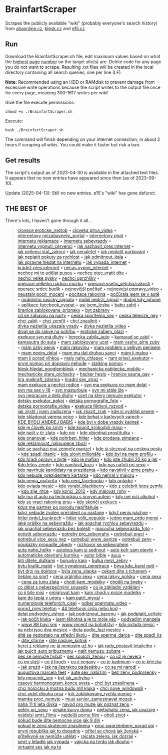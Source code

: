 # BrainfartScraper
Scrapes the publicly available "wiki" (probably everyone's search history) from [ahaonline.cz](https://wiki.ahaonline.cz/index,1,alp.html), [blesk.cz](https://wiki.blesk.cz/index,1,alp.html) and [e15.cz](https://wiki.e15.cz/index,1,alp.html)

## Run
Download the BrainfartScraper.sh file, edit maximum values based on what the [highest](https://wiki.ahaonline.cz/index,1617,alp.html) [page](https://wiki.blesk.cz/index,1048,alp.html) [number](https://wiki.e15.cz/index,300,alp.html) on the target site(s) are. Delete code for any page you do not want to scrape. Resulting .txt files will be created in the local directory containing all search queries, one per line (LF). 

**Note:** Recommended using an HDD or RAMdisk to prevent damage from excessive write operations because the script writes to the output file once for every page, meaning 300-1617 writes per wiki!

Give the file execute permissions:

    chmod +x ./BrainfartScraper.sh
    
Execute:

    bash ./BrainfartScraper.sh

The command will finish depending on your internet connection, in about 2 hours if scraping all wikis. You could make it faster but risk a ban.

## Get results
The script's output as of 2023-04-30 is available in the attached text files. It appears that no new entries have appeared since then (as of 2023-09-10).

Update (2025-04-13): Still no new entries. e15's "wiki" has gone defunct.

## THE BEST OF

There's lots, I haven't gone through it all...

> [clovece&nbsp;eroticke_nezlob](https://wiki.ahaonline.cz/clovece-eroticke-or-nezlob,1.html) •
> [cloveka&nbsp;pitva_videa](https://wiki.ahaonline.cz/cloveka-pitva-or-videa,1.html) •
> [internetovy&nbsp;nejzabavnejsi_portal](https://wiki.ahaonline.cz/internetovy-nejzabavnejsi-or-portal,1.html) •
> [internetovy&nbsp;pirat](https://wiki.ahaonline.cz/internetovy-pirat,1.html) •
> [internetu&nbsp;reklamace](https://wiki.ahaonline.cz/internetu-reklamace,1.html) •
> [internetu&nbsp;sebevrazdy](https://wiki.ahaonline.cz/internetu-sebevrazdy,1.html) •
> [internetu&nbsp;vypnuti_cervenci](https://wiki.ahaonline.cz/internetu-vypnuti-or-cervenci,1.html) •
> [jak&nbsp;nazhavit_pres&nbsp;internet](https://wiki.ahaonline.cz/jak-nazhavit-or-pres-internet,1.html) •
> [jak&nbsp;nejlepsi&nbsp;stat_zakyni](https://wiki.ahaonline.cz/jak-nejlepsi-stat-or-zakyni,1.html) •
> [jak&nbsp;nenaletet](https://wiki.ahaonline.cz/jak-nenaletet,1.html) •
> [jak&nbsp;neplatit&nbsp;parkování](https://wiki.ahaonline.cz/jak-neplatit-parkovani,1.html) •
> [jak&nbsp;neplatit&nbsp;pokuty&nbsp;za&nbsp;rychlost](https://wiki.ahaonline.cz/jak-neplatit-pokuty-za-rychlost,1.html) •
> [jak&nbsp;odmitnout_itala](https://wiki.ahaonline.cz/jak-odmitnout-or-itala,1.html) •
> [jak&nbsp;spravne&nbsp;hledat&nbsp;na&nbsp;internetu](https://wiki.ahaonline.cz/jak-spravne-hledat-na-internetu,1.html) •
> [jak&nbsp;vypada_internet](https://wiki.ahaonline.cz/jak-vypada-or-internet,1.html) •
> [krádež&nbsp;přes&nbsp;internet](https://wiki.ahaonline.cz/kradez-pres-internet,1.html) •
> [necas&nbsp;vypne_internet](https://wiki.ahaonline.cz/necas-vypne-or-internet,1.html) •
> [nechce&nbsp;mi&nbsp;to&nbsp;udělat&nbsp;pusou](https://wiki.ahaonline.cz/nechce-mi-to-udelat-pusou,1.html) •
> [nechce&nbsp;otec_vratit&nbsp;dite](https://wiki.ahaonline.cz/nechce-otec-or-vratit-dite,1.html) •
> [nechci&nbsp;velke&nbsp;pysky](https://wiki.ahaonline.cz/nechci-velke-pysky,1.html) •
> [nechci&nbsp;uprchlíky](https://wiki.ahaonline.cz/nechci-uprchliky,1.html) •
> [operace&nbsp;velkého&nbsp;nádoru&nbsp;mozku](https://wiki.ahaonline.cz/operace-velkeho-nadoru-mozku,1.html) •
> [operace&nbsp;vsetin_vetchozrakosti](https://wiki.ahaonline.cz/operace-vsetin-or-vetchozrakosti,1.html) •
> [operace&nbsp;srdce&nbsp;budík](https://wiki.ahaonline.cz/operace-srdce-budik,1.html) •
> [nejnovější&nbsp;počítač](https://wiki.ahaonline.cz/nejnovejsi-pocitac,1.html) •
> [nejnovejsi&nbsp;popravy_video](https://wiki.ahaonline.cz/nejnovejsi-popravy-or-video,1.html) •
> [neustaly&nbsp;pocit_moceni](https://wiki.ahaonline.cz/neustaly-pocit-or-moceni,1.html) •
> [pocitace&nbsp;rakovina](https://wiki.ahaonline.cz/pocitace-rakovina,1.html) •
> [počůrala&nbsp;jsem&nbsp;se&nbsp;v&nbsp;autě](https://wiki.ahaonline.cz/pocurala-jsem-se-v-aute,1.html) •
> [mobilniho&nbsp;rusicky_signalu](https://wiki.ahaonline.cz/mobilniho-rusicky-or-signalu,1.html) •
> [mobil&nbsp;nedrzi_signal](https://wiki.ahaonline.cz/mobil-nedrzi-or-signal,1.html) •
> [dodaji&nbsp;kdy_iphone](https://wiki.ahaonline.cz/dodaji-kdy-or-iphone,1.html) •
> [aplikace&nbsp;facebook_vyspat](https://wiki.ahaonline.cz/aplikace-facebook-or-vyspat,1.html) •
> [asi&nbsp;jsem_lesba](https://wiki.ahaonline.cz/asi-jsem-or-lesba,1.html) •
> [babu&nbsp;zabij](https://wiki.ahaonline.cz/babu-zabij,1.html) •
> [branice&nbsp;zablokovana_priznaky](https://wiki.ahaonline.cz/branice-zablokovana-or-priznaky,1.html) •
> [byt&nbsp;zabrany](https://wiki.ahaonline.cz/byt-zabrany,1.html) •
> [cd&nbsp;se&nbsp;zabavou&nbsp;na&nbsp;party](https://wiki.ahaonline.cz/cd-se-zabavou-na-party,1.html) •
> [ceska&nbsp;sporitelna_sex](https://wiki.ahaonline.cz/ceska-sporitelna-or-sex,1.html) •
> [ceska&nbsp;televize_gey](https://wiki.ahaonline.cz/ceska-televize-or-gey,1.html) •
> [chci&nbsp;zabit](https://wiki.ahaonline.cz/chci-zabit,1.html) •
> [chci&nbsp;zemřít](https://wiki.ahaonline.cz/chci-zemrit,1.html) •
> [chci&nbsp;znasilnit](https://wiki.ahaonline.cz/chci-znasilnit,1.html) •
> [divka&nbsp;nezletila_ukazala&nbsp;vnady](https://wiki.ahaonline.cz/divka-nezletila-or-ukazala-vnady,1.html) •
> [divka&nbsp;nezletila_video](https://wiki.ahaonline.cz/divka-nezletila-or-video,1.html) •
> [dívat&nbsp;se&nbsp;do&nbsp;rakve&nbsp;na&nbsp;pohřbu](https://wiki.ahaonline.cz/divat-se-do-rakve-na-pohrbu,1.html) •
> [eroticke&nbsp;zabery_plazi](https://wiki.ahaonline.cz/eroticke-zabery-or-plazi,1.html) •
> [exekuce&nbsp;syn&nbsp;má&nbsp;dluhy](https://wiki.ahaonline.cz/exekuce-syn-ma-dluhy,1.html) •
> [herecka&nbsp;zabila_auto](https://wiki.ahaonline.cz/herecka-zabila-or-auto,1.html) •
> [kamarad&nbsp;se&nbsp;zabil](https://wiki.ahaonline.cz/kamarad-se-zabil,1.html) •
> [kamasutra&nbsp;do&nbsp;auta](https://wiki.ahaonline.cz/kamasutra-do-auta,1.html) •
> [mam&nbsp;zablokovany&nbsp;ucet](https://wiki.ahaonline.cz/mam-zablokovany-ucet,1.html) •
> [mam&nbsp;vseho_plne&nbsp;zuby](https://wiki.ahaonline.cz/mam-vseho-or-plne-zuby,1.html) •
> [mám&nbsp;úzký&nbsp;penis](https://wiki.ahaonline.cz/mam-uzky-penis,1.html) •
> [mám&nbsp;rakovinu](https://wiki.ahaonline.cz/mam-rakovinu,1.html) •
> [mam&nbsp;problem&nbsp;s&nbsp;velkym&nbsp;penisem](https://wiki.ahaonline.cz/mam-problem-s-velkym-penisem,1.html) •
> [mam&nbsp;nevim_delat](https://wiki.ahaonline.cz/mam-nevim-or-delat,1.html) •
> [mam&nbsp;mu&nbsp;dat&nbsp;druhou&nbsp;sanci](https://wiki.ahaonline.cz/mam-mu-dat-druhou-sanci,1.html) •
> [mám&nbsp;jí&nbsp;malou](https://wiki.ahaonline.cz/mam-ji-malou,1.html) •
> [mam&nbsp;ji&nbsp;porad&nbsp;vlhkou](https://wiki.ahaonline.cz/mam-ji-porad-vlhkou,1.html) •
> [maly&nbsp;nahy_chlapec](https://wiki.ahaonline.cz/maly-nahy-or-chlapec,1.html) •
> [nam&nbsp;prisel_exekutor](https://wiki.ahaonline.cz/nam-prisel-or-exekutor,1.html) •
> [prvni&nbsp;pomoc&nbsp;pri&nbsp;dopravni&nbsp;nehode](https://wiki.ahaonline.cz/prvni-pomoc-pri-dopravni-nehode,1.html) •
> [stalking&nbsp;pomoc](https://wiki.ahaonline.cz/stalking-pomoc,1.html) •
> [blesk&nbsp;hledat_googlemblesk](https://wiki.ahaonline.cz/blesk-hledat-or-googlemblesk,1.html) •
> [mechanicka&nbsp;nabijecka_mobilu](https://wiki.ahaonline.cz/mechanicka-nabijecka-or-mobilu,1.html) •
> [mechanicke&nbsp;stare_pichacky](https://wiki.ahaonline.cz/mechanicke-stare-or-pichacky,1.html) •
> [hacker&nbsp;heslo](https://wiki.ahaonline.cz/hacker-heslo,1.html) •
> [hranice&nbsp;sauna_gay](https://wiki.ahaonline.cz/hranice-sauna-or-gay,1.html) •
> [hra&nbsp;majkraft_zdarma](https://wiki.ahaonline.cz/hra-majkraft-or-zdarma,1.html) •
> [hradni&nbsp;sex_straz](https://wiki.ahaonline.cz/hradni-sex-or-straz,1.html) •
> [mam&nbsp;exekuce&nbsp;a&nbsp;nechci&nbsp;rodice](https://wiki.ahaonline.cz/mam-exekuce-a-nechci-rodice,1.html) •
> [syn&nbsp;ma&nbsp;exekuce&nbsp;co&nbsp;mam&nbsp;delat](https://wiki.ahaonline.cz/syn-ma-exekuce-co-mam-delat,1.html) •
> [syn&nbsp;ma&nbsp;sex&nbsp;v&nbsp;18](https://wiki.ahaonline.cz/syn-ma-sex-v-18,1.html) •
> [syn&nbsp;masturbuje](https://wiki.ahaonline.cz/syn-masturbuje,1.html) •
> [syn&nbsp;mi&nbsp;stále&nbsp;lže](https://wiki.ahaonline.cz/syn-mi-stale-lze,1.html) •
> [syn&nbsp;nepracuje&nbsp;a&nbsp;dela&nbsp;dluhy](https://wiki.ahaonline.cz/syn-nepracuje-a-dela-dluhy,1.html) •
> [ucet&nbsp;na&nbsp;ktery&nbsp;nemuze&nbsp;exekutor](https://wiki.ahaonline.cz/ucet-na-ktery-nemuze-exekutor,1.html) •
> [detsky&nbsp;exekutor_pokoj](https://wiki.ahaonline.cz/detsky-exekutor-or-pokoj,1.html) •
> [detska&nbsp;pornografie_foto](https://wiki.ahaonline.cz/detska-pornografie-or-foto,1.html) •
> [detska&nbsp;pornografie_videa](https://wiki.ahaonline.cz/detska-pornografie-or-videa,1.html) •
> [exekuce&nbsp;fiktivni_rozvod](https://wiki.ahaonline.cz/exekuce-fiktivni-or-rozvod,1.html) •
> [jak&nbsp;zjistit&nbsp;i&nbsp;jsem&nbsp;zadluzena](https://wiki.ahaonline.cz/jak-zjistit-i-jsem-zadluzena,1.html) •
> [jak&nbsp;zkazit_zrak](https://wiki.ahaonline.cz/jak-zkazit-or-zrak,1.html) •
> [kde&nbsp;si&nbsp;vydělat&nbsp;sexem](https://wiki.ahaonline.cz/kde-si-vydelat-sexem,1.html) •
> [kde&nbsp;skladovat&nbsp;varena&nbsp;vejce](https://wiki.ahaonline.cz/kde-skladovat-varena-vejce,1.html) •
> [kde&nbsp;behat&nbsp;v&nbsp;karlovych&nbsp;varech](https://wiki.ahaonline.cz/kde-behat-v-karlovych-varech,1.html) •
> [KDE&nbsp;BYDLÍ&nbsp;ANDREJ&nbsp;BABIŠ](https://wiki.ahaonline.cz/KDE-BYDLI-ANDREJ-BABIS,1.html) •
> [kde&nbsp;byl&nbsp;v&nbsp;dobe&nbsp;vrazdy&nbsp;kajinek](https://wiki.ahaonline.cz/kde-byl-v-dobe-vrazdy-kajinek,1.html) •
> [kde&nbsp;je&nbsp;člověk&nbsp;po&nbsp;smrti](https://wiki.ahaonline.cz/kde-je-clovek-po-smrti,1.html) •
> [kde&nbsp;koupit_krokodyli&nbsp;maso](https://wiki.ahaonline.cz/kde-koupit-or-krokodyli-maso,1.html) •
> [kde&nbsp;najít&nbsp;v&nbsp;čr&nbsp;zlato](https://wiki.ahaonline.cz/kde-najit-v-cr-zlato,1.html) •
> [kde&nbsp;nic](https://wiki.ahaonline.cz/kde-nic,1.html) •
> [kde&nbsp;objednat&nbsp;prostitutku](https://wiki.ahaonline.cz/kde-objednat-prostitutku,1.html) •
> [kde&nbsp;onanovat](https://wiki.ahaonline.cz/kde-onanovat,1.html) •
> [kde&nbsp;pohrben_hitler](https://wiki.ahaonline.cz/kde-pohrben-or-hitler,1.html) •
> [kde&nbsp;prodava_simpanz](https://wiki.ahaonline.cz/kde-prodava-or-simpanz,1.html) •
> [kde&nbsp;reklamovat_nakoupene&nbsp;zbozi](https://wiki.ahaonline.cz/kde-reklamovat-or-nakoupene-zbozi,1.html) •
> [kde&nbsp;se&nbsp;nachazi&nbsp;muj&nbsp;zemrely&nbsp;manzel](https://wiki.ahaonline.cz/kde-se-nachazi-muj-zemrely-manzel,1.html) •
> [kde&nbsp;si&nbsp;stezovat&nbsp;na&nbsp;ceskou&nbsp;postu](https://wiki.ahaonline.cz/kde-si-stezovat-na-ceskou-postu,1.html) •
> [kde&nbsp;spadl_titanic](https://wiki.ahaonline.cz/kde-spadl-or-titanic,1.html) •
> [kde&nbsp;ulovit&nbsp;milionáře](https://wiki.ahaonline.cz/kde-ulovit-milionare,1.html) •
> [kdo&nbsp;byl&nbsp;na&nbsp;mem&nbsp;profilu](https://wiki.ahaonline.cz/kdo-byl-na-mem-profilu,1.html) •
> [kdo&nbsp;hradí&nbsp;opravy&nbsp;v&nbsp;bytě](https://wiki.ahaonline.cz/kdo-hradi-opravy-v-byte,1.html) •
> [kdo&nbsp;je&nbsp;mafian](https://wiki.ahaonline.cz/kdo-je-mafian,1.html) •
> [kdo&nbsp;jste&nbsp;zhubli&nbsp;20&nbsp;kg&nbsp;a&nbsp;jak](https://wiki.ahaonline.cz/kdo-jste-zhubli-20-kg-a-jak,1.html) •
> [Kdo&nbsp;letos&nbsp;zemře](https://wiki.ahaonline.cz/Kdo-letos-zemre,1.html) •
> [kdo&nbsp;namluvil_kozu](https://wiki.ahaonline.cz/kdo-namluvil-or-kozu,1.html) •
> [kdo&nbsp;nas&nbsp;nafoti&nbsp;pri&nbsp;sexu](https://wiki.ahaonline.cz/kdo-nas-nafoti-pri-sexu,1.html) •
> [kdo&nbsp;navrhuje&nbsp;kandidaty&nbsp;na&nbsp;prezidenta](https://wiki.ahaonline.cz/kdo-navrhuje-kandidaty-na-prezidenta,1.html) •
> [kdo&nbsp;navstivil&nbsp;v&nbsp;zime&nbsp;prahu](https://wiki.ahaonline.cz/kdo-navstivil-v-zime-prahu,1.html) •
> [kdo&nbsp;nebude_prezidentem&nbsp;kartarka](https://wiki.ahaonline.cz/kdo-nebude-or-prezidentem-kartarka,1.html) •
> [kdo&nbsp;nehral&nbsp;v&nbsp;majoru](https://wiki.ahaonline.cz/kdo-nehral-v-majoru,1.html) •
> [kdo&nbsp;nema_maturitu](https://wiki.ahaonline.cz/kdo-nema-or-maturitu,1.html) •
> [kdo&nbsp;neni_facebooku](https://wiki.ahaonline.cz/kdo-neni-or-facebooku,1.html) •
> [kdo&nbsp;oplodni](https://wiki.ahaonline.cz/kdo-oplodni,1.html) •
> [kdo&nbsp;ovlada&nbsp;mesic](https://wiki.ahaonline.cz/kdo-ovlada-mesic,1.html) •
> [kdo&nbsp;vyrabi_blackberry](https://wiki.ahaonline.cz/kdo-vyrabi-or-blackberry,1.html) •
> [kdo&nbsp;z&nbsp;celebrit&nbsp;letos&nbsp;zemře](https://wiki.ahaonline.cz/kdo-z-celebrit-letos-zemre,1.html) •
> [kdo&nbsp;zije_ritce](https://wiki.ahaonline.cz/kdo-zije-or-ritce,1.html) •
> [kdy&nbsp;konci_2012](https://wiki.ahaonline.cz/kdy-konci-or-2012,1.html) •
> [kdy&nbsp;malovat_rohy](https://wiki.ahaonline.cz/kdy-malovat-or-rohy,1.html) •
> [kdy&nbsp;ma&nbsp;jit&nbsp;auto&nbsp;na&nbsp;technickou&nbsp;s&nbsp;novym&nbsp;autem](https://wiki.ahaonline.cz/kdy-ma-jit-auto-na-technickou-s-novym-autem,1.html) •
> [kdy&nbsp;mě&nbsp;ničí&nbsp;alkohol](https://wiki.ahaonline.cz/kdy-me-nici-alkohol,1.html) •
> [kdy&nbsp;se&nbsp;vraci&nbsp;rakovina&nbsp;prsu](https://wiki.ahaonline.cz/kdy-se-vraci-rakovina-prsu,1.html) •
> [kdy&nbsp;skončí&nbsp;exekuce](https://wiki.ahaonline.cz/kdy-skonci-exekuce,1.html) •
> [kdyz&nbsp;me&nbsp;partner&nbsp;po&nbsp;porodu&nbsp;nepřitahuje](https://wiki.ahaonline.cz/kdyz-me-partner-po-porodu-nepritahuje,1.html) •
> [kdyz&nbsp;nebude&nbsp;zvolen&nbsp;prezident&nbsp;co&nbsp;nastane](https://wiki.ahaonline.cz/kdyz-nebude-zvolen-prezident-co-nastane,1.html) •
> [když&nbsp;penis&nbsp;páchne](https://wiki.ahaonline.cz/kdyz-penis-pachne,1.html) •
> [hitler&nbsp;prdel_bunkrech](https://wiki.ahaonline.cz/hitler-prdel-or-bunkrech,1.html) •
> [hitler&nbsp;volit_nepujde](https://wiki.ahaonline.cz/hitler-volit-or-nepujde,1.html) •
> [jedno&nbsp;mam_prdo&nbsp;mensi](https://wiki.ahaonline.cz/jedno-mam-or-prdo-mensi,1.html) •
> [jaké&nbsp;prášky&nbsp;na&nbsp;sebevraždu](https://wiki.ahaonline.cz/jake-prasky-na-sebevrazdu,1.html) •
> [jak&nbsp;spachat&nbsp;rychlou&nbsp;sebevrazdu](https://wiki.ahaonline.cz/jak-spachat-rychlou-sebevrazdu,1.html) •
> [jak&nbsp;spachat&nbsp;sebevrazdu&nbsp;bez&nbsp;bolesti](https://wiki.ahaonline.cz/jak-spachat-sebevrazdu-bez-bolesti,1.html) •
> [macocha&nbsp;sebevrazda_foto](https://wiki.ahaonline.cz/macocha-sebevrazda-or-foto,1.html) •
> [pojistit&nbsp;sebevrazdu](https://wiki.ahaonline.cz/pojistit-sebevrazdu,1.html) •
> [potreby&nbsp;pro_sebevrahy](https://wiki.ahaonline.cz/potreby-pro-or-sebevrahy,1.html) •
> [potrebuji&nbsp;praci](https://wiki.ahaonline.cz/potrebuji-praci,1.html) •
> [potrebuji&nbsp;vice_sexu&nbsp;nez](https://wiki.ahaonline.cz/potrebuji-vice-or-sexu-nez,1.html) •
> [potrebuji&nbsp;www_penize](https://wiki.ahaonline.cz/potrebuji-www-or-penize,1.html) •
> [potrebuji&nbsp;zeny](https://wiki.ahaonline.cz/potrebuji-zeny,1.html) •
> [poukazky&nbsp;propadle_obedy](https://wiki.ahaonline.cz/poukazky-propadle-or-obedy,1.html) •
> [rozhovor&nbsp;se&nbsp;sebevrahem](https://wiki.ahaonline.cz/rozhovor-se-sebevrahem,1.html) •
> [auta&nbsp;nahe_holky](https://wiki.ahaonline.cz/auta-nahe-or-holky,1.html) •
> [autobus&nbsp;kam&nbsp;si&nbsp;sednout](https://wiki.ahaonline.cz/autobus-kam-si-sednout,1.html) •
> [auto&nbsp;kufr&nbsp;sám&nbsp;otevře](https://wiki.ahaonline.cz/auto-kufr-sam-otevre,1.html) •
> [automaticke&nbsp;otevirani_kurniku](https://wiki.ahaonline.cz/automaticke-otevirani-or-kurniku,1.html) •
> [autor&nbsp;bible](https://wiki.ahaonline.cz/autor-bible,1.html) •
> [auuu](https://wiki.ahaonline.cz/auuu,1.html) •
> [biti&nbsp;ditete_dutkami](https://wiki.ahaonline.cz/biti-ditete-or-dutkami,1.html) •
> [boruvky&nbsp;kam](https://wiki.ahaonline.cz/boruvky-kam,1.html) •
> [bulka&nbsp;mezi_zebry](https://wiki.ahaonline.cz/bulka-mezi-or-zebry,1.html) •
> [bytu&nbsp;kralik_malej](https://wiki.ahaonline.cz/bytu-kralik-or-malej,1.html) •
> [byt&nbsp;vymalovat_penetrace](https://wiki.ahaonline.cz/byt-vymalovat-or-penetrace,1.html) •
> [byva&nbsp;kde_karel&nbsp;gott](https://wiki.ahaonline.cz/byva-kde-or-karel-gott,1.html) •
> [byt&nbsp;drzi&nbsp;na&nbsp;doktora](https://wiki.ahaonline.cz/byt-drzi-na-doktora,1.html) •
> [byla&nbsp;zena_slapka](https://wiki.ahaonline.cz/byla-zena-or-slapka,1.html) •
> [cekam&nbsp;dite&nbsp;s&nbsp;tchanem](https://wiki.ahaonline.cz/cekam-dite-s-tchanem,1.html) •
> [čekám&nbsp;na&nbsp;smrt](https://wiki.ahaonline.cz/cekam-na-smrt,1.html) •
> [cena&nbsp;oralniho&nbsp;sexu](https://wiki.ahaonline.cz/cena-oralniho-sexu,1.html) •
> [cena&nbsp;rakvy_polsku](https://wiki.ahaonline.cz/cena-rakvy-or-polsku,1.html) •
> [cena&nbsp;sexu](https://wiki.ahaonline.cz/cena-sexu,1.html) •
> [cena&nbsp;za&nbsp;tunu&nbsp;zlata](https://wiki.ahaonline.cz/cena-za-tunu-zlata,1.html) •
> [chodi&nbsp;kam_modelky](https://wiki.ahaonline.cz/chodi-kam-or-modelky,1.html) •
> [chodit&nbsp;na&nbsp;šneky](https://wiki.ahaonline.cz/chodit-na-sneky,1.html) •
> [co&nbsp;dělat&nbsp;s&nbsp;nebezpečnými&nbsp;sousedy](https://wiki.ahaonline.cz/co-delat-s-nebezpecnymi-sousedy,1.html) •
> [co&nbsp;je&nbsp;základní&nbsp;vzdělání](https://wiki.ahaonline.cz/co-je-zakladni-vzdelani,1.html) •
> [co&nbsp;jí&nbsp;bile&nbsp;misi](https://wiki.ahaonline.cz/co-ji-bile-misi,1.html) •
> [emigrovat&nbsp;kam](https://wiki.ahaonline.cz/emigrovat-kam,1.html) •
> [kam&nbsp;chodi&nbsp;v&nbsp;praze&nbsp;modelky](https://wiki.ahaonline.cz/kam-chodi-v-praze-modelky,1.html) •
> [kam&nbsp;do&nbsp;tepla&nbsp;v&nbsp;unoru](https://wiki.ahaonline.cz/kam-do-tepla-v-unoru,1.html) •
> [kam&nbsp;patri_myval](https://wiki.ahaonline.cz/kam-patri-or-myval,1.html) •
> [numerologie&nbsp;telefonich_cisel](https://wiki.ahaonline.cz/numerologie-telefonich-or-cisel,1.html) •
> [odber&nbsp;spermatu_video](https://wiki.ahaonline.cz/odber-spermatu-or-video,1.html) •
> [porod_pres&nbsp;telefon](https://wiki.ahaonline.cz/porod-or-pres-telefon,1.html) •
> [44&nbsp;telefonni&nbsp;cislo&nbsp;nebo&nbsp;kod](https://wiki.ahaonline.cz/44-telefonni-cislo-nebo-kod,1.html) •
> [delat&nbsp;podvodny_eshop](https://wiki.ahaonline.cz/delat-podvodny-or-eshop,1.html) •
> [jak&nbsp;podriznout_kacenu](https://wiki.ahaonline.cz/jak-podriznout-or-kacenu,1.html) •
> [jak&nbsp;podplatit_ucitele](https://wiki.ahaonline.cz/jak-podplatit-or-ucitele,1.html) •
> [jak&nbsp;počít&nbsp;kluka](https://wiki.ahaonline.cz/jak-pocit-kluka,1.html) •
> [jsem&nbsp;těhotná&nbsp;a&nbsp;je&nbsp;to&nbsp;moje&nbsp;věc](https://wiki.ahaonline.cz/jsem-tehotna-a-je-to-moje-vec,1.html) •
> [podvadim&nbsp;manzela](https://wiki.ahaonline.cz/podvadim-manzela,1.html) •
> [www&nbsp;89&nbsp;bavi&nbsp;sex](https://wiki.ahaonline.cz/www-89-bavi-sex,1.html) •
> [www&nbsp;recept&nbsp;na&nbsp;bohatství](https://wiki.ahaonline.cz/www-recept-na-bohatstvi,1.html) •
> [kdo&nbsp;ovlada&nbsp;mesic](https://wiki.ahaonline.cz/kdo-ovlada-mesic,1.html) •
> [na&nbsp;nebi&nbsp;jsou&nbsp;dva&nbsp;mesice](https://wiki.ahaonline.cz/na-nebi-jsou-dva-mesice,1.html) •
> [dieta&nbsp;podle_fazi&nbsp;mesice](https://wiki.ahaonline.cz/dieta-podle-or-fazi-mesice,1.html) •
> [dítě&nbsp;se&nbsp;nedostalo&nbsp;na&nbsp;střední&nbsp;školu](https://wiki.ahaonline.cz/dite-se-nedostalo-na-stredni-skolu,1.html) •
> [dite&nbsp;sperma_darce](https://wiki.ahaonline.cz/dite-sperma-or-darce,1.html) •
> [dite&nbsp;spadl_lis](https://wiki.ahaonline.cz/dite-spadl-or-lis,1.html) •
> [dite_starne](https://wiki.ahaonline.cz/dite-or-starne,1.html) •
> [dite&nbsp;nasluje_kotnik](https://wiki.ahaonline.cz/dite-nasluje-or-kotnik,1.html) •
> [herci&nbsp;z&nbsp;reklamy&nbsp;ne&nbsp;já&nbsp;nemusím&nbsp;už&nbsp;ho](https://wiki.ahaonline.cz/herci-z-reklamy-ne-ja-nemusim-uz-ho,1.html) •
> [jak&nbsp;rady_postavit&nbsp;letajiciho](https://wiki.ahaonline.cz/jak-rady-or-postavit-letajiciho,1.html) •
> [jak&nbsp;pujcit_auto&nbsp;pribuznemu](https://wiki.ahaonline.cz/jak-pujcit-or-auto-pribuznemu,1.html) •
> [najit&nbsp;nemuzu_zubare](https://wiki.ahaonline.cz/najit-nemuzu-or-zubare,1.html) •
> [pes&nbsp;se&nbsp;nemuze&nbsp;hybat](https://wiki.ahaonline.cz/pes-se-nemuze-hybat,1.html) •
> [pes&nbsp;soulozi_zenou](https://wiki.ahaonline.cz/pes-soulozi-or-zenou,1.html) •
> [co&nbsp;uz&nbsp;je&nbsp;nevera](https://wiki.blesk.cz/co-uz-je-nevera,1.html) •
> [co&nbsp;mi&nbsp;sluší](https://wiki.blesk.cz/co-mi-slusi,1.html) •
> [co&nbsp;jí&nbsp;hroch](https://wiki.blesk.cz/co-ji-hroch,1.html) •
> [co&nbsp;jí&nbsp;vegany](https://wiki.blesk.cz/co-ji-vegany,1.html) •
> [co&nbsp;je&nbsp;kadmium](https://wiki.blesk.cz/co-je-kadmium,1.html) •
> [co&nbsp;je&nbsp;kňézka](https://wiki.blesk.cz/co-je-knezka,1.html) •
> [jak&nbsp;prezit](https://wiki.blesk.cz/jak-prezit,1.html) •
> [jak&nbsp;na&nbsp;jizerskou&nbsp;padesátku](https://wiki.blesk.cz/jak-na-jizerskou-padesatku,1.html) •
> [co&nbsp;se&nbsp;mi&nbsp;narodí](https://wiki.blesk.cz/co-se-mi-narodi,1.html) • 
> [augustova&nbsp;marcela&nbsp;feet](https://wiki.ahaonline.cz/augustova-marcela-feet,1.html) • [aute&nbsp;sex_nabizim](https://wiki.ahaonline.cz/aute-sex-or-nabizim,1.html) • [bez&nbsp;zeny_podprsenky](https://wiki.ahaonline.cz/bez-zeny-or-podprsenky,1.html) • [bily&nbsp;moucnik_sex](https://wiki.ahaonline.cz/bily-moucnik-or-sex,1.html) • [byt&nbsp;jak_uchylna](https://wiki.ahaonline.cz/byt-jak-or-uchylna,1.html) • [casovy&nbsp;harmonogram_konce&nbsp;sveta](https://wiki.ahaonline.cz/casovy-harmonogram-or-konce-sveta,1.html) • [chci&nbsp;byt&nbsp;znasilnena](https://wiki.ahaonline.cz/chci-byt-znasilnena,1.html) • [chci&nbsp;holcicku&nbsp;a&nbsp;mozna&nbsp;budu&nbsp;mit&nbsp;kluka](https://wiki.ahaonline.cz/chci-holcicku-a-mozna-budu-mit-kluka,1.html) • [chci&nbsp;nove_windows8](https://wiki.ahaonline.cz/chci-nove-or-windows8,1.html) • [chci&nbsp;videt&nbsp;dlouha&nbsp;prsa](https://wiki.ahaonline.cz/chci-videt-dlouha-prsa,1.html) • [krk&nbsp;zablokovany_rychla&nbsp;pomoc](https://wiki.ahaonline.cz/krk-zablokovany-or-rychla-pomoc,1.html) • [mamka&nbsp;proc_nemyje](https://wiki.ahaonline.cz/mamka-proc-or-nemyje,1.html) • [musi&nbsp;senior_zamestnavat&nbsp;mozek](https://wiki.ahaonline.cz/musi-senior-or-zamestnavat-mozek,1.html) • [naha&nbsp;11&nbsp;ti&nbsp;leta&nbsp;divka](https://wiki.ahaonline.cz/naha-11-ti-leta-divka,1.html) • [navod&nbsp;pro&nbsp;muze&nbsp;jak&nbsp;poznat&nbsp;zenu](https://wiki.ahaonline.cz/navod-pro-muze-jak-poznat-zenu,1.html) • [nehty&nbsp;pri_sexu](https://wiki.ahaonline.cz/nehty-pri-or-sexu,1.html) • [nejake&nbsp;kurvy&nbsp;domu](https://wiki.ahaonline.cz/nejake-kurvy-domu,1.html) • [nejbohatsi&nbsp;zena_jak&nbsp;uvazuje](https://wiki.ahaonline.cz/nejbohatsi-zena-or-jak-uvazuje,1.html) • [nejdelsi&nbsp;smrt_filmu](https://wiki.ahaonline.cz/nejdelsi-smrt-or-filmu,1.html) • [nejdelší&nbsp;porno&nbsp;film](https://wiki.ahaonline.cz/nejdelsi-porno-film,1.html) • [oholi&nbsp;zivot](https://wiki.ahaonline.cz/oholi-zivot,1.html) • [pokud&nbsp;bude&nbsp;dite&nbsp;nemocne&nbsp;vice&nbsp;jak&nbsp;9&nbsp;dni](https://wiki.ahaonline.cz/pokud-bude-dite-nemocne-vice-jak-9-dni,1.html) • [pokud&nbsp;je&nbsp;zena&nbsp;skutecne&nbsp;znasilnena](https://wiki.ahaonline.cz/pokud-je-zena-skutecne-znasilnena,1.html) • [proc&nbsp;swarzenberg_porad&nbsp;spi](https://wiki.ahaonline.cz/proc-swarzenberg-or-porad-spi,1.html) • [první&nbsp;republika&nbsp;jak&nbsp;to&nbsp;dopadne](https://wiki.ahaonline.cz/prvni-republika-jak-to-dopadne,1.html) • [přítel&nbsp;se&nbsp;chová&nbsp;jak&nbsp;ženská](https://wiki.ahaonline.cz/pritel-se-chova-jak-zenska,1.html) • [přítelkyně&nbsp;se&nbsp;nemůže&nbsp;udělat](https://wiki.ahaonline.cz/pritelkyne-se-nemuze-udelat,1.html) • [rajcata&nbsp;zelena_jak&nbsp;dozraji](https://wiki.ahaonline.cz/rajcata-zelena-or-jak-dozraji,1.html) • [smrt&nbsp;v&nbsp;letadle&nbsp;jak&nbsp;vypada](https://wiki.ahaonline.cz/smrt-v-letadle-jak-vypada,1.html) • [vajicka&nbsp;na&nbsp;tvrdo&nbsp;jak&nbsp;dlouho](https://wiki.ahaonline.cz/vajicka-na-tvrdo-jak-dlouho,1.html) • [virtualni&nbsp;sex&nbsp;jak&nbsp;na&nbsp;to](https://wiki.ahaonline.cz/virtualni-sex-jak-na-to,1.html)
